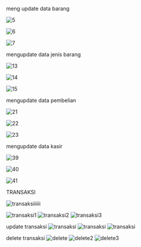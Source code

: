meng update data barang


![5](https://user-images.githubusercontent.com/45691711/145704094-99aa4e00-15c5-4527-bf8d-e8712ef7a83f.png)

![6](https://user-images.githubusercontent.com/45691711/145704120-f2011056-0caf-431a-b45f-8467b1d8ec46.png)

![7](https://user-images.githubusercontent.com/45691711/145704134-17283aee-faaa-40f6-b1cb-502bdb8e4b54.png)

mengupdate data jenis barang

![13](https://user-images.githubusercontent.com/45691711/145704253-2cd0f71d-3079-4e3b-9c1b24568d90af44.png)

![14](https://user-images.githubusercontent.com/45691711/145704262-b0ecbc20-4765-4c2d-8dea-9670b43561fa.png)

![15](https://user-images.githubusercontent.com/45691711/145704277-0a2bd53c-d89b-4fdd-91d7-ddb459fd8ca9.png)

mengupdate data pembelian

![21](https://user-images.githubusercontent.com/45691711/145704418-3044f1a5-0320-4a53-be79-743b0ec3912a.png)

![22](https://user-images.githubusercontent.com/45691711/145704420-5c730431-ed28-4063-bf78-94625614c4e2.png)

![23](https://user-images.githubusercontent.com/45691711/145704423-aa40f912-87f0-4046-9421-36474b667f96.png)

mengupdate data kasir

![39](https://user-images.githubusercontent.com/45691711/145704746-1f0d8831-1985-443f-b3ae-2282340ddf64.png)


![40](https://user-images.githubusercontent.com/45691711/145704751-7d1d9637-5375-4603-929a-eb77d2843ec2.png)

![41](https://user-images.githubusercontent.com/45691711/145704755-e28d352c-a3e4-42a0-af28-343b1ea803cf.png)


TRANSAKSI

![transaksiiiiii](https://user-images.githubusercontent.com/45691711/146666972-421f1b1b-34f6-4202-8667-a19f274cfa22.png)

![transaksi1](https://user-images.githubusercontent.com/45691711/146666902-693946e1-8b72-4b16-82e1-e7ea739ae9ce.png)
![transaksi2](https://user-images.githubusercontent.com/45691711/146666903-05eb09f6-37e1-4b79-b8b9-4805316f4550.png)
![transaksi3](https://user-images.githubusercontent.com/45691711/146666906-51cbdfde-f982-47f0-97a8-3d0b86ea9908.png)

update transaksi
![transaksi](https://user-images.githubusercontent.com/45691711/146666944-9ac81815-1bcd-49d3-971a-d0ee3e4b6c81.png)
![transaksi](https://user-images.githubusercontent.com/45691711/146666946-ec6d3001-99e4-4403-a916-81bee560f56f.png)
![transaksi](https://user-images.githubusercontent.com/45691711/146666948-b58db3ec-6de2-4b23-a53c-4d70be48de7a.png)

delete transaksi
![delete](https://user-images.githubusercontent.com/45691711/146666956-facbeb8a-233c-4b89-86a9-1a7fa08a41f0.png)
![delete2](https://user-images.githubusercontent.com/45691711/146666962-bb7ed171-61f7-42e1-89d3-22bdae39db4e.png)
![delete3](https://user-images.githubusercontent.com/45691711/146666964-59a103ed-7a5b-4ef2-b401-b7d7fbf1427b.png)
